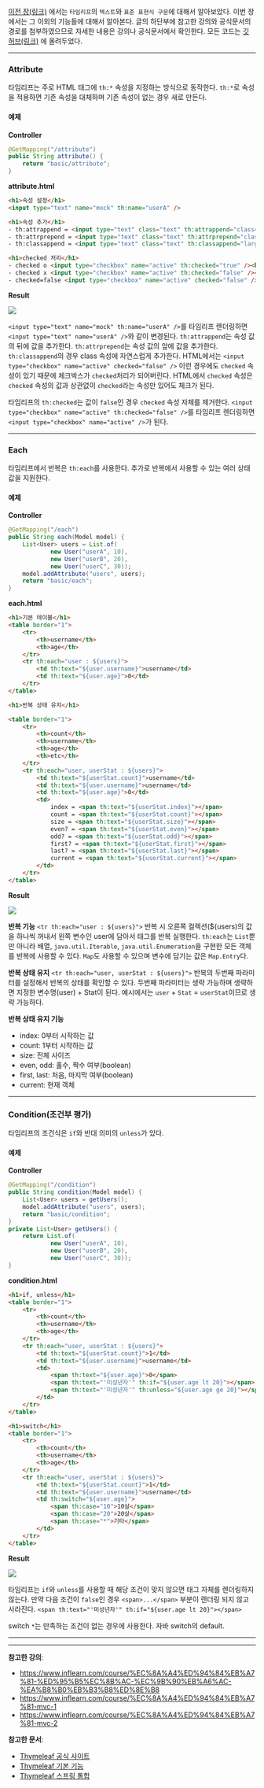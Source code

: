 [이전 장(링크)](https://imprint.tistory.com/248) 에서는 `타임리프`의 `텍스트`와 `표준 표현식 구문`에 대해서 알아보았다.
이번 장에서는 그 이외의 기능들에 대해서 알아본다.
글의 하단부에 참고한 강의와 공식문서의 경로를 첨부하였으므로 자세한 내용은 강의나 공식문서에서 확인한다.
모든 코드는 [깃 허브(링크)](https://github.com/roy-zz/mvc) 에 올려두었다.

---

### Attribute

타임리프는 주로 HTML 태그에 `th:*` 속성을 지정하는 방식으로 동작한다.
`th:*`로 속성을 적용하면 기존 속성을 대체하며 기존 속성이 없는 경우 새로 만든다.

#### 예제

**Controller**
```java
@GetMapping("/attribute")
public String attribute() {
    return "basic/attribute";
}
```

**attribute.html**
```html
<h1>속성 설정</h1>
<input type="text" name="mock" th:name="userA" />

<h1>속성 추가</h1>
- th:attrappend = <input type="text" class="text" th:attrappend="class=' large'" /><br/>
- th:attrprepend = <input type="text" class="text" th:attrprepend="class='large '" /><br/>
- th:classappend = <input type="text" class="text" th:classappend="large" /><br/>

<h1>checked 처리</h1>
- checked o <input type="checkbox" name="active" th:checked="true" /><br/>
- checked x <input type="checkbox" name="active" th:checked="false" /><br/>
- checked=false <input type="checkbox" name="active" checked="false" /><br/>
```

**Result**

![](other_function_image/attribute-result.png)

`<input type="text" name="mock" th:name="userA" />`를 타임리프 렌더링하면 `<input type="text" name="userA" />`와 같이 변경된다.
`th:attrappend`는 속성 값의 뒤에 값을 추가한다. `th:attrprepend`는 속성 값의 앞에 값을 추가한다. `th:classappend`의 경우 class 속성에 자연스럽게 추가한다.
HTML에서는 `<input type="checkbox" name="active" checked="false" />` 이런 경우에도 `checked` 속성이 있기 때문에 체크박스가 `checked`처리가 되어버린다.
HTML에서 `checked` 속성은 `checked` 속성의 값과 상관없이 `checked`라는 속성만 있어도 체크가 된다.

타임리프의 `th:checked`는 값이 `false`인 경우 `checked` 속성 자체를 제거한다.
`<input type="checkbox" name="active" th:checked="false" />`를 타임리프 렌더링하면 `<input type="checkbox" name="active" />`가 된다.

---

### Each

타임리프에서 반복은 `th:each`를 사용한다. 추가로 반복에서 사용할 수 있는 여러 상태 값을 지원한다.

#### 예제

**Controller**
```java
@GetMapping("/each")
public String each(Model model) {
    List<User> users = List.of(
            new User("userA", 10),
            new User("userB", 20),
            new User("userC", 30));
    model.addAttribute("users", users);
    return "basic/each";
}
```

**each.html**
```html
<h1>기본 테이블</h1>
<table border="1">
    <tr>
        <th>username</th>
        <th>age</th>
    </tr>
    <tr th:each="user : ${users}">
        <td th:text="${user.username}">username</td>
        <td th:text="${user.age}">0</td>
    </tr>
</table>

<h1>반복 상태 유지</h1>

<table border="1">
    <tr>
        <th>count</th>
        <th>username</th>
        <th>age</th>
        <th>etc</th>
    </tr>
    <tr th:each="user, userStat : ${users}">
        <td th:text="${userStat.count}">username</td>
        <td th:text="${user.username}">username</td>
        <td th:text="${user.age}">0</td>
        <td>
            index = <span th:text="${userStat.index}"></span>
            count = <span th:text="${userStat.count}"></span>
            size = <span th:text="${userStat.size}"></span>
            even? = <span th:text="${userStat.even}"></span>
            odd? = <span th:text="${userStat.odd}"></span>
            first? = <span th:text="${userStat.first}"></span>
            last? = <span th:text="${userStat.last}"></span>
            current = <span th:text="${userStat.current}"></span>
        </td>
    </tr>
</table>
```

**Result**

![](other_function_image/foreach-result.png)

**반복 기능**
`<tr th:each="user : ${users}">`
반복 시 오른쪽 컬렉션(${users)의 값을 하나씩 꺼내서 왼쪽 변수인 user에 담아서 태그를 반복 실행한다.
`th:each`는 `List`뿐만 아니라 배열, `java.util.Iterable`, `java.util.Enumeration`을 구현한 모든 객체를 반복에 사용할 수 있다.
`Map`도 사용할 수 있으며 변수에 담기는 값은 `Map.Entry`다.

**반복 상태 유지**
`<tr th:each="user, userStat : ${users}">`
반복의 두번째 파라미터를 설정해서 반복의 상태를 확인할 수 있다.
두번째 파라미터는 생략 가능하며 생략하면 지정한 변수명(user) + Stat이 된다.
예시에서는 `user` + `Stat` = `userStat`이므로 생략 가능하다.

**반복 상태 유지 기능**
- index: 0부터 시작하는 값
- count: 1부터 시작하는 값
- size: 전체 사이즈
- even, odd: 홀수, 짝수 여부(boolean)
- first, last: 처음, 마지막 여부(boolean)
- current: 현재 객체

---

### Condition(조건부 평가)

타임리프의 조건식은 `if`와 반대 의미의 `unless`가 있다.

#### 예제

**Controller**
```java
@GetMapping("/condition")
public String condition(Model model) {
    List<User> users = getUsers();
    model.addAttribute("users", users);
    return "basic/condition";
}
private List<User> getUsers() {
    return List.of(
            new User("userA", 10),
            new User("userB", 20),
            new User("userC", 30));
}
```

**condition.html**

```html
<h1>if, unless</h1>
<table border="1">
    <tr>
        <th>count</th>
        <th>username</th>
        <th>age</th>
    </tr>
    <tr th:each="user, userStat : ${users}">
        <td th:text="${userStat.count}">1</td>
        <td th:text="${user.username}">username</td>
        <td>
            <span th:text="${user.age}">0</span>
            <span th:text="'미성년자'" th:if="${user.age lt 20}"></span>
            <span th:text="'미성년자'" th:unless="${user.age ge 20}"></span>
        </td>
    </tr>
</table>

<h1>switch</h1>
<table border="1">
    <tr>
        <th>count</th>
        <th>username</th>
        <th>age</th>
    </tr>
    <tr th:each="user, userStat : ${users}">
        <td th:text="${userStat.count}">1</td>
        <td th:text="${user.username}">username</td>
        <td th:switch="${user.age}">
            <span th:case="10">10살</span>
            <span th:case="20">20살</span>
            <span th:case="*">기타</span>
        </td>
    </tr>
</table>
```

**Result**

![](other_function_image/condition-result.png)

타임리프는 `if`와 `unless`를 사용할 때 해당 조건이 맞지 않으면 태그 자체를 렌더링하지 않는다.
만약 다음 조건이 `false`인 경우 `<span>...</span>` 부분이 렌더링 되지 않고 사라진다.
`<span th:text="'미성년자'" th:if="${user.age lt 20}"></span>`

switch
`*`는 만족하는 조건이 없는 경우에 사용한다. 자바 switch의 default.

---






---

**참고한 강의**:
- https://www.inflearn.com/course/%EC%8A%A4%ED%94%84%EB%A7%81-%ED%95%B5%EC%8B%AC-%EC%9B%90%EB%A6%AC-%EA%B8%B0%EB%B3%B8%ED%8E%B8
- https://www.inflearn.com/course/%EC%8A%A4%ED%94%84%EB%A7%81-mvc-1
- https://www.inflearn.com/course/%EC%8A%A4%ED%94%84%EB%A7%81-mvc-2

**참고한 문서**:
- [Thymeleaf 공식 사이트](https://www.thymeleaf.org/)
- [Thymeleaf 기본 기능](https://www.thymeleaf.org/doc/tutorials/3.0/usingthymeleaf.html)
- [Thymeleaf 스프링 통합](https://www.thymeleaf.org/doc/tutorials/3.0/thymeleafspring.html)